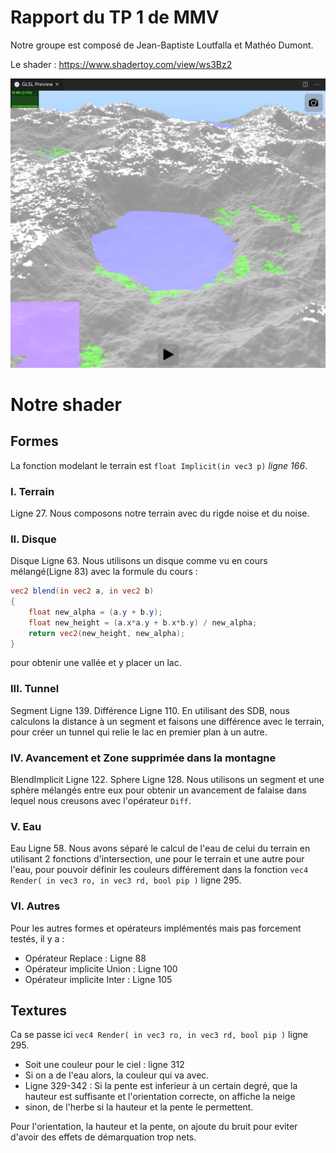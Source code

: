 # Rapport du TP 1 de MMV
Notre groupe est composé de Jean-Baptiste Loutfalla et Mathéo Dumont.
  
Le shader : <https://www.shadertoy.com/view/ws3Bz2>

![Resultat](data/screenshot.png)

# Notre shader

## Formes

La fonction modelant le terrain est `float Implicit(in vec3 p)` *ligne 166*. 
### I. Terrain
Ligne 27.
Nous composons notre terrain avec du rigde noise et du noise.

### II. Disque
Disque Ligne 63.
Nous utilisons un disque comme vu en cours mélangé(Ligne 83) avec la formule du cours :
```glsl
vec2 blend(in vec2 a, in vec2 b)
{
    float new_alpha = (a.y + b.y);
    float new_height = (a.x*a.y + b.x*b.y) / new_alpha;
    return vec2(new_height, new_alpha);
}
```
pour obtenir une vallée et y placer un lac.

### III. Tunnel
Segment Ligne 139.
Différence Ligne 110. 
En utilisant des SDB, nous calculons la distance à un segment et faisons une différence avec le terrain,
pour créer un tunnel qui relie le lac en premier plan à un autre.

### IV. Avancement et Zone supprimée dans la montagne
BlendImplicit Ligne 122. 
Sphere Ligne 128.
Nous utilisons un segment et une sphère mélangés entre eux pour obtenir un avancement de falaise dans 
lequel nous creusons avec l'opérateur `Diff`.

### V. Eau
Eau Ligne 58.
Nous avons séparé le calcul de l'eau de celui du terrain en utilisant 2 fonctions d'intersection, 
une pour le terrain et une autre pour l'eau, pour pouvoir définir les couleurs différement dans la 
fonction `vec4 Render( in vec3 ro, in vec3 rd, bool pip )` ligne 295.

### VI. Autres
Pour les autres formes et opérateurs implémentés mais pas forcement testés, il y a :
* Opérateur Replace : Ligne 88
* Opérateur implicite Union : Ligne 100
* Opérateur implicite Inter : Ligne 105

  
## Textures
Ca se passe ici `vec4 Render( in vec3 ro, in vec3 rd, bool pip )` ligne 295.

* Soit une couleur pour le ciel : ligne  312
* Si on a de l'eau alors, la couleur qui va avec. 
* Ligne 329-342 : Si la pente est inferieur à un certain degré, que la hauteur est suffisante et l'orientation correcte, on affiche la neige
* sinon, de l'herbe si la hauteur et la pente le permettent.

Pour l'orientation, la hauteur et la pente, on ajoute du bruit pour eviter d'avoir des effets de démarquation trop nets.
